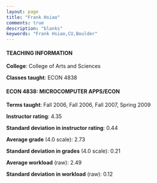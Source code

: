 ```yaml
---
layout: page
title: "Frank Hsiao" 
comments: true
description: "blanks"
keywords: "Frank Hsiao,CU,Boulder"
---
```

<head>
<script src="https://ajax.googleapis.com/ajax/libs/jquery/2.1.3/jquery.min.js"></script>
<script src="https://dl.dropboxusercontent.com/s/pc42nxpaw1ea4o9/highcharts.js?dl=0"></script>
<!-- <script src="../assets/js/highcharts.js"></script> -->
<style type="text/css">@font-face {
	font-family: "Bebas Neue";
	src: url(https://www.filehosting.org/file/details/544349/BebasNeue Regular.otf) format("opentype");
	}
	h1.Bebas { 
		font-family: "Bebas Neue", Verdana, Tahoma;
	}
</style>
</head>
	   
#### TEACHING INFORMATION

**College**: College of Arts and Sciences

**Classes taught**: ECON 4838

#### ECON 4838: MICROCOMPUTER APPS/ECON

**Terms taught**: Fall 2006, Fall 2006, Fall 2007, Spring 2009

**Instructor rating**: 4.35

**Standard deviation in instructor rating**: 0.44

**Average grade** (4.0 scale): 2.73

**Standard deviation in grades** (4.0 scale): 0.21

**Average workload** (raw): 2.49

**Standard deviation in workload** (raw): 0.12


